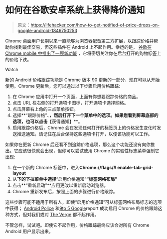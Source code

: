 # 如何在谷歌安卓系统上获得降价通知

> 原文：<https://lifehacker.com/how-to-get-notified-of-price-drops-on-google-android-1846750253>

Chrome 桌面用户长期以来一直能够为浏览器配备第三方扩展，以跟踪价格并帮助你找到最佳交易，但这些插件在 Android 上不起作用。幸运的是， [谷歌在 Chrome mobile 中推出了一项新功能](https://www.smartdroid.de/chrome-preisnachlaesse-tabs-alarm/) ，它将密切关注你在后台打开的购物标签上的价格下跌。

Watch

新的 Android 价格跟踪功能是 Chrome 版本 90 更新的一部分，现在可以从开始使用。Chrome 更新后，您可以通过以下步骤启用价格跟踪:

1.  在 Chrome 应用中打开一个页面，上面有你想要跟踪价格的商品。
2.  点击 URL 栏右侧的打开选项卡图标，打开选项卡选择网格。
3.  点击屏幕右上角的三点菜单按钮。
4.  选择**“跟踪价格”、**，然后打开下一个菜单中的选项。如果您看到屏幕底部的选项，也可以点击**【获得通知】**。
5.  启用跟踪价格后，Chrome 会在发现任何打开的标签页上的价格发生变化时发送推送通知。请记住在后台保持这些选项卡打开，以便该功能可以工作。

如果你在更新 Chrome 后还看不到追踪价格选项，那么这个功能还没有向你推出。它应该很快就会出现，但你可以尝试使用 Chrome 的实验性标志菜单强制它出现:

1.  在一个新的 Chrome 标签中，进入**Chrome://flags/# enable-tab-grid-layout**
2.  从**下的下拉菜单中选择**“启用价格通知”**“标签网格布局”**
3.  点击**“重新启动”**应用更改以重新启动浏览器。
4.  Chrome 重新发布后，按照上面的步骤进行价格跟踪。

这些步骤可能不适用于所有人，即使“启用价格通知”可从标签网格布局标志的选项中获得； [Android Police](https://www.androidpolice.com/2021/04/21/heres-how-to-enable-chromes-nifty-new-price-tracking-feature/) 和[9to 5 Google](https://9to5google.com/2021/04/21/chrome-price-tracking-android/)report 成功启用 Chrome 的价格跟踪这种方式，但对我们或对 [The Verge](https://www.theverge.com/2021/4/23/22399007/google-chrome-android-price-tracker-drop-notification) 都不起作用。

不管怎样，试试吧。即使它不起作用，价格跟踪最终应该会对所有 Chrome Android 用户显示出来。